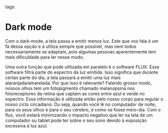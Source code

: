 tags: 


# Dark mode

Com o dark-mode, a tela passa a emitir menos luz. Este que vos fala é um fã dessa opção e a utiliza sempre que possível, mas nem todos necessariamente se adaptam, pois algumas pessoas aparentemente tem mais dificuldade para ler nesse modo.

Uma outra função que pode utilizada em paralelo é o software FLUX. Esse software filtra parte do espectro da luz emitida. Isso significa que durante certas parte do dia, a tela passará a emitir uma luz mais alaranjada/amarelada. Por que isso é relevante? Falando grosso modo, nossos olhos tem um fotopigmento chamado melanopsina nos fotoreceptores da retina que captam as cores entre azul e verde no espectro. Essa informação é utilizada então pelo nosso corpo para regular o nosso ciclo circadiano. Ou seja, quando você lê no computador de noite, para os seus olhos e para o seu cérebro, é como se fosse meio-dia. Com o flux, você estará minimizando o impacto negativo que ler na tela de um computador ou tablet pode ter sobre o seu sono devido à exposição excessiva à luz azul.
